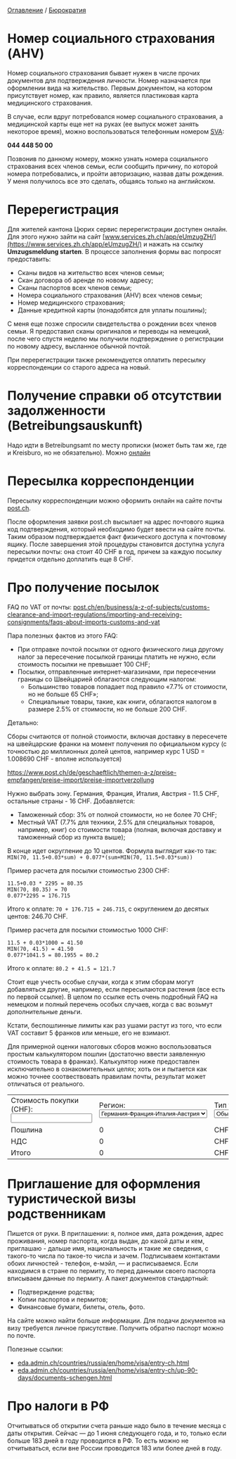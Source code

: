 [Оглавление](/faq/) / [Бюрократия](/faq/docs/Бюрократия.html)

# Номер социального страхования (AHV)
Номер социального страхования бывает нужен в числе прочих документов для подтверждения личности. Номер назначается при оформлении вида на жительство. Первым документом, на котором присутствует номер, как правило, является пластиковая карта медицинского страхования.

В случае, если вдруг потребовался номер социального страхования, а медицинской карты еще нет на руках (ее выпуск может занять некоторое время), можно воспользоваться телефонным номером [SVA](https://www.svazurich.ch/internet/de/home.html):

**044 448 50 00**

Позвонив по данному номеру, можно узнать номера социального страхования всех членов семьи, если сообщить причину, по которой номера потребовались, и пройти авторизацию, назвав даты рождения. У меня получилось все это сделать, общаясь только на английском.


# Перерегистрация
Для жителей кантона Цюрих сервис перерегистрации доступен онлайн. Для этого нужно зайти на сайт [www.services.zh.ch/app/eUmzugZH/](https://www.services.zh.ch/app/eUmzugZH/) и нажать на ссылку **Umzugsmeldung starten**. В процессе заполнения формы вас попросят предоставить:
* Сканы видов на жительство всех членов семьи;
* Скан договора об аренде по новому адресу;
* Сканы паспортов всех членов семьи;
* Номера социального страхования (AHV) всех членов семьи;
* Номер медицинского страхования;
* Данные кредитной карты (понадобятся для уплаты пошлины);

С меня еще позже спросили свидетельства о рождении всех членов семьи. Я предоставил сканы оригиналов и переводы на немецкий, после чего спустя неделю мы получили подтверждение о регистрации по новому адресу, высланное обычной почтой.

При перерегистрации также рекомендуется оплатить пересылку корреспонденции со старого адреса на новый.

# Получение справки об отсутствии задолженности (Betreibungsauskunft)
Надо идти в Betreibungsamt по месту прописки (может быть там же, где и Kreisburo, но не обязательно).
Можно [онлайн](https://www.stadt-zuerich.ch/portal/de/index/politik_u_recht/stadtammann-_undbetreibungsaemter/auszug-betreibungsregister.html)


# Пересылка корреспонденции
Пересылку корреспонденции можно оформить онлайн на сайте почты [post.ch](http://post.ch).

После оформления заявки post.ch высылает на адрес почтового ящика код подтверждения, который необходимо будет ввести на сайте почты. Таким образом подтверждается факт физического доступа к почтовому ящику. После завершения этой процедуры становится доступна услуга пересылки почты: она стоит 40 CHF в год, причем за каждую посылку придется отдельно доплатить еще 8 CHF.

# Про получение посылок
FAQ по VAT от почты: [post.ch/en/business/a-z-of-subjects/customs-clearance-and-import-regulations/importing-and-receiving-consignments/faqs-about-imports-customs-and-vat](https://www.post.ch/en/business/a-z-of-subjects/customs-clearance-and-import-regulations/importing-and-receiving-consignments/faqs-about-imports-customs-and-vat)

Пара полезных фактов из этого FAQ:
* При отправке почтой посылки от одного физического лица другому налог за пересечение посылкой границы платить не нужно, если стоимость посылки не превышает 100 CHF;
* Посылки, отправленные интернет-магазинами, при пересечении границы со Швейцарией облагаются следующим налогом:
    * Большинство товаров попадает под правило «7.7% от стоимости, но не больше 65 CHF»;
    * Специальные товары, такие, как книги, облагаются налогом в размере 2.5% от стоимости, но не больше 200 CHF.

Детально:

Сборы считаются от полной стоимости, включая доставку в пересечете на швейцарские франки на момент получения по официальном курсу (с точностью до миллионных долей центов, например курс 1 USD = 1.008690 CHF - вполне используется)

https://www.post.ch/de/geschaeftlich/themen-a-z/preise-empfangen/preise-import/preise-importverzollung

Нужно выбрать зону. Германия, Франция, Италия, Австрия - 11.5 CHF, остальные страны - 16 CHF. Добавляется:
* Таможенный сбор: 3% от полной стоимости, но не более 70 CHF;
* Местный VAT (7.7% для техники, 2.5% для специальных товаров, например, книг) со стоимости товара (полная, включая доставку и таможенный сбор из пункта выше);

В конце идет округление до 10 центов.
Формула выглядит как-то так: `MIN(70, 11.5+0.03*sum) + 0.077*(sum+MIN(70, 11.5+0.03*sum))`

Пример расчета для посылки стоимостью 2300 CHF:
```
11.5+0.03 * 2295 = 80.35
MIN(70, 80.35) = 70
0.077*2295 = 176.715
```

Итого к оплате: `70 + 176.715 = 246.715`, с округлением до десятых центов: 246.70 CHF.

Пример расчета для посылки стоимостью 1000 CHF:
```
11.5 + 0.03*1000 = 41.50
MIN(70, 41.5) = 41.50
0.077*1041.5 = 80.1955 = 80.2
```

Итого к оплате: `80.2 + 41.5 = 121.7`

Стоит еще учесть особые случаи, когда к этим сборам могут добавляться другие, например, если пересылаются растения (все есть по первой ссылке). В целом по ссылке есть очень подробный FAQ на немецком и полный перечень особых случаев, когда с вас возьмут дополнительные деньги.

Кстати, беспошлинные лимиты как раз ушами растут из того, что если VAT составит 5 франков или меньше, его не взимают.

Для примерной оценки налоговых сборов можно воспользоваться простым калькулятором пошлин (достаточно ввести заявленную стоимость товара в франках). Калькулятор ниже предоставлен исключительно в ознакомительных целях; хоть он и пытается как можно точнее соотвествовать правилам почты, результат может отличаться от реального.
<table>
                        <tr>
                                <td>Стоимость покупки (CHF): <input id="taxCalc" type="text" oninput="return calculateTax(event)" /> </td>
                                <td>Регион: <select oninput="return calculateTax(event)" id="taxZone" name="taxZone"><option value="11.5" selected>Германия-Франция-Италия-Австрия</option><option value="16">Остальные страны</option></select></td>
                                <td>Тип товара: <select oninput="return calculateTax(event)" id="vat" name="vat"><option value="0.077" selected>Обычный</option><option value="0.025">Специальный (напр. книги)</option></select></td>
                        </tr>
                        <tr>
                                <td>Пошлина</td><td> <div style="white-space: nowrap; display: inline-block;" id="taxPost">0</div></td><td>CHF</td>
                        </tr>
                        <tr>
                                <td>НДC</td><td> <div style="white-space: nowrap; display: inline-block;" id="taxVAT">0</div></td><td>CHF</td>
                        </tr>
                        <tr>
                                <td>Итого</td><td> <div style="white-space: nowrap; display: inline-block;" id="taxResult">0</div></td><td>CHF</td>
                        </tr>
</table>

# Приглашение для оформления туристической визы родственникам
Пишется от руки. В приглашении: я, полное имя, дата рождения, адрес проживания, номер паспорта, когда выдан, до какой даты и кем, приглашаю - дальше имя, национальность и такие же сведения, с такого-то числа по такое-то числа и зачем.
Подписываем контактами обоиx личностей - телефон, е-мэйл, — и расписываемся. Если находимся в стране по пермиту, то перед данными своего паспорта вписываем данные по пермиту. А пакет документов стандартный:
* Подтверждение родства;
* Копии паспортов и пермитов;
* Финансовые бумаги, билеты, отель, фото.

На сайте можно найти больше информации. Для подачи документов на визу требуется личное присутствие. Получить обратно паспорт можно по почте.

Полезные ссылки:
* [eda.admin.ch/countries/russia/en/home/visa/entry-ch.html](https://www.eda.admin.ch/countries/russia/en/home/visa/entry-ch.html)
* [eda.admin.ch/countries/russia/en/home/visa/entry-ch/up-90-days/documents-schengen.html](https://www.eda.admin.ch/countries/russia/en/home/visa/entry-ch/up-90-days/documents-schengen.html)

# Про налоги в РФ
Отчитываться об открытии счета раньше надо было в течение месяца с даты открытия. Сейчас — до 1 июня следующего года, и то, только если больше 183 дней в году проводится в РФ. То есть можно не отчитываться, если вне России проводится 183 или более дней в году.

<script>
function calculateTax(e) {
        var taxTotal = 0;
        var value = parseFloat(document.getElementById("taxCalc").value);
        var taxZoneElement = document.getElementById("taxZone");
        var taxZone = parseFloat(taxZoneElement.options[taxZoneElement.selectedIndex].value);
        var taxPost = Math.round(Math.min(taxZone + 0.03 * value, 70.0) * 10) / 10.0;
        var e = document.getElementById("vat");
        var vat = parseFloat(e.options[e.selectedIndex].value);
        var taxVat = Math.round(vat * (value + taxPost) * 10) / 10.0;
        if ((vat == 0.077 && value >= 65) || (vat == 0.025 && value >= 200)) {
                taxTotal = (taxVat + taxPost) * 10 / 10.0;
        }
        document.getElementById("taxPost").innerHTML = taxPost;
        document.getElementById("taxVAT").innerHTML = taxVat;
        document.getElementById("taxResult").innerHTML = taxTotal;
}
</script>
